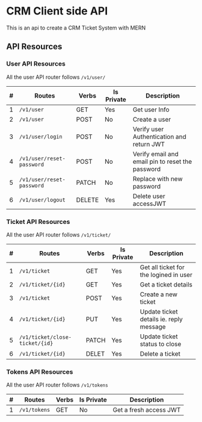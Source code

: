 # CRM Client side API

This is an api to create a CRM Ticket System with MERN

## API Resources

### User API Resources

All the user API router follows `/v1/user/`

| #   | Routes                    | Verbs  | Is Private | Description                                      |
| --- | ------------------------- | ------ | ---------- | ------------------------------------------------ |
| 1   | `/v1/user`                | GET    | Yes        | Get user Info                                    |
| 2   | `/v1/user`                | POST   | No         | Create a user                                    |
| 3   | `/v1/user/login`          | POST   | No         | Verify user Authentication and return JWT        |
| 4   | `/v1/user/reset-password` | POST   | No         | Verify email and email pin to reset the password |
| 5   | `/v1/user/reset-password` | PATCH  | No         | Replace with new password                        |
| 6   | `/v1/user/logout`         | DELETE | Yes        | Delete user accessJWT                            |

### Ticket API Resources

All the user API router follows `/v1/ticket/`

| #   | Routes                         | Verbs | Is Private | Description                             |
| --- | ------------------------------ | ----- | ---------- | --------------------------------------- |
| 1   | `/v1/ticket`                   | GET   | Yes        | Get all ticket for the logined in user  |
| 2   | `/v1/ticket/{id}`              | GET   | Yes        | Get a ticket details                    |
| 3   | `/v1/ticket`                   | POST  | Yes        | Create a new ticket                     |
| 4   | `/v1/ticket/{id}`              | PUT   | Yes        | Update ticket details ie. reply message |
| 5   | `/v1/ticket/close-ticket/{id}` | PATCH | Yes        | Update ticket status to close           |
| 6   | `/v1/ticket/{id}`              | DELET | Yes        | Delete a ticket                         |

### Tokens API Resources

All the user API router follows `/v1/tokens`

| #   | Routes       | Verbs | Is Private | Description            |
| --- | ------------ | ----- | ---------- | ---------------------- |
| 1   | `/v1/tokens` | GET   | No         | Get a fresh access JWT |
